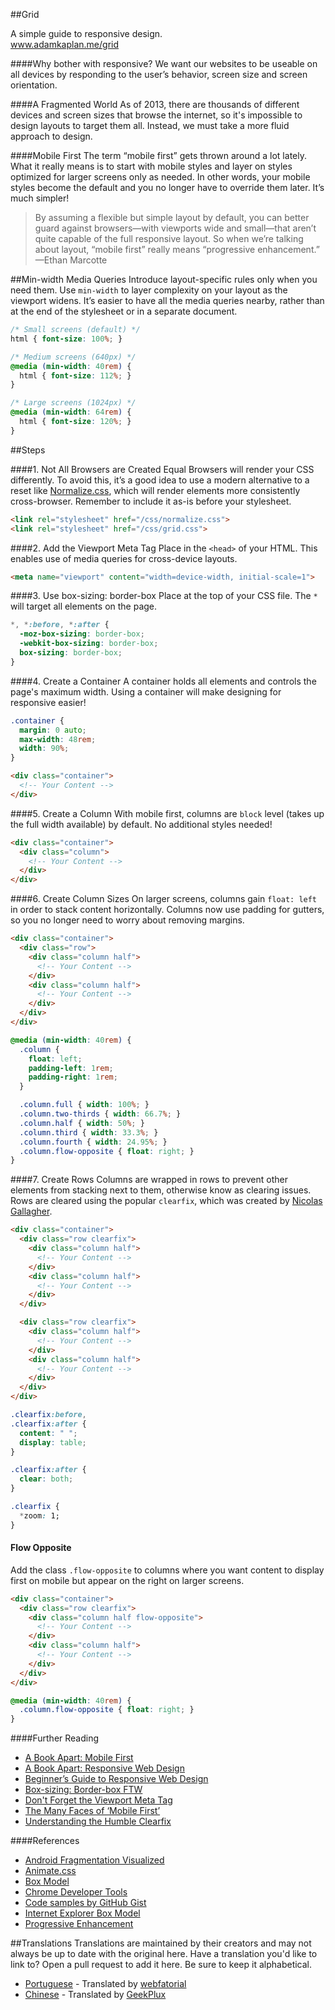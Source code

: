##Grid

A simple guide to responsive design.<br>
www.adamkaplan.me/grid

####Why bother with responsive?
We want our websites to be useable on all devices by responding to the user’s behavior, screen size and screen orientation.

####A Fragmented World
As of 2013, there are thousands of different devices and screen sizes that browse the internet, so it's impossible to design layouts to target them all. Instead, we must take a more fluid approach to design.

####Mobile First
The term “mobile first” gets thrown around a lot lately. What it really means is to start with mobile styles and layer on styles optimized for larger screens only as needed. In other words, your mobile styles become the default and you no longer have to override them later. It’s much simpler!

> By assuming a flexible but simple layout by default, you can better guard against browsers—with viewports wide and small—that aren’t quite capable of the full responsive layout. So when we’re talking about layout, “mobile first” really means “progressive enhancement.” —Ethan Marcotte

##Min-width Media Queries
Introduce layout-specific rules only when you need them. Use `min-width` to layer complexity on your layout as the viewport widens. It’s easier to have all the media queries nearby, rather than at the end of the stylesheet or in a separate document.

```css
/* Small screens (default) */
html { font-size: 100%; }

/* Medium screens (640px) */
@media (min-width: 40rem) {
  html { font-size: 112%; }
}

/* Large screens (1024px) */
@media (min-width: 64rem) {
  html { font-size: 120%; }
}
```

##Steps

####1. Not All Browsers are Created Equal
Browsers will render your CSS differently. To avoid this, it’s a good idea to use a modern alternative to a reset like [Normalize.css](http://necolas.github.io/normalize.css/), which will render elements more consistently cross-browser. Remember to include it as-is before your stylesheet.

```html
<link rel="stylesheet" href="/css/normalize.css">
<link rel="stylesheet" href="/css/grid.css">
```

####2. Add the Viewport Meta Tag
Place in the `<head>` of your HTML. This enables use of media queries for cross-device layouts.
```html
<meta name="viewport" content="width=device-width, initial-scale=1">
```

####3. Use box-sizing: border-box
Place at the top of your CSS file. The `*` will target all elements on the page.
```css
*, *:before, *:after {
  -moz-box-sizing: border-box;
  -webkit-box-sizing: border-box;
  box-sizing: border-box;
}
```

####4. Create a Container
A container holds all elements and controls the page's maximum width. Using a container will make designing for responsive easier!
```css
.container {
  margin: 0 auto;
  max-width: 48rem;
  width: 90%;
}
```

```html
<div class="container">
  <!-- Your Content -->
</div>
```

####5. Create a Column
With mobile first, columns are `block` level (takes up the full width available) by default. No additional styles needed!

```html
<div class="container">
  <div class="column">
    <!-- Your Content -->
  </div>
</div>
```

####6. Create Column Sizes
On larger screens, columns gain `float: left` in order to stack content horizontally. Columns now use padding for gutters, so you no longer need to worry about removing margins.

```html
<div class="container">
  <div class="row">
    <div class="column half">
      <!-- Your Content -->
    </div>
    <div class="column half">
      <!-- Your Content -->
    </div>
  </div>
</div>
```

```css
@media (min-width: 40rem) {
  .column {
    float: left;
    padding-left: 1rem;
    padding-right: 1rem;
  }

  .column.full { width: 100%; }
  .column.two-thirds { width: 66.7%; }
  .column.half { width: 50%; }
  .column.third { width: 33.3%; }
  .column.fourth { width: 24.95%; }
  .column.flow-opposite { float: right; }
}
```

####7. Create Rows
Columns are wrapped in rows to prevent other elements from stacking next to them, otherwise know as clearing issues. Rows are cleared using the popular `clearfix`, which was created by [Nicolas Gallagher](http://nicolasgallagher.com/micro-clearfix-hack/).

```html
<div class="container">
  <div class="row clearfix">
    <div class="column half">
      <!-- Your Content -->
    </div>
    <div class="column half">
      <!-- Your Content -->
    </div>
  </div>

  <div class="row clearfix">
    <div class="column half">
      <!-- Your Content -->
    </div>
    <div class="column half">
      <!-- Your Content -->
    </div>
  </div>
</div>
```

```css
.clearfix:before,
.clearfix:after {
  content: " ";
  display: table;
}

.clearfix:after {
  clear: both;
}

.clearfix {
  *zoom: 1;
}
```

#### Flow Opposite
Add the class `.flow-opposite` to columns where you want content to display first on mobile but appear on the right on larger screens.

```html
<div class="container">
  <div class="row clearfix">
    <div class="column half flow-opposite">
      <!-- Your Content -->
    </div>
    <div class="column half">
      <!-- Your Content -->
    </div>
  </div>
</div>
```

```css
@media (min-width: 40rem) {
  .column.flow-opposite { float: right; }
}
```

####Further Reading
* [A Book Apart: Mobile First](http://www.abookapart.com/products/mobile-first)
* [A Book Apart: Responsive Web Design](http://www.abookapart.com/products/responsive-web-design)
* [Beginner’s Guide to Responsive Web Design](http://blog.teamtreehouse.com/beginners-guide-to-responsive-web-design)
* [Box-sizing: Border-box FTW](http://www.paulirish.com/2012/box-sizing-border-box-ftw/)
* [Don't Forget the Viewport Meta Tag](http://dev.tutsplus.com/articles/quick-tip-dont-forget-the-viewport-meta-tag--webdesign-5972)
* [The Many Faces of ‘Mobile First’](http://bradfrostweb.com/blog/mobile/the-many-faces-of-mobile-first/)
* [Understanding the Humble Clearfix](http://fuseinteractive.ca/blog/understanding-humble-clearfix)

####References
* [Android Fragmentation Visualized](http://opensignal.com/reports/fragmentation-2013/)
* [Animate.css](http://daneden.github.io/animate.css/)
* [Box Model](http://developer.mozilla.org/en-US/docs/Web/CSS/box_model)
* [Chrome Developer Tools](http://developers.google.com/chrome-developer-tools/)
* [Code samples by GitHub Gist](https://gist.github.com/aekaplan)
* [Internet Explorer Box Model](http://en.wikipedia.org/wiki/Internet_Explorer_box_model_bug)
* [Progressive Enhancement](http://coding.smashingmagazine.com/2009/04/22/progressive-enhancement-what-it-is-and-how-to-use-it/)

##Translations
Translations are maintained by their creators and may not always be up to date with the original here. Have a translation you'd like to link to? Open a pull request to add it here. Be sure to keep it alphabetical.

* [Portuguese](http://webfatorial.github.io/grid/) - Translated by [webfatorial](http://webfatorial.com/)
* [Chinese](http://geekplux.github.io/grid) - Translated by [GeekPlux](http://www.geekplux.com/)



